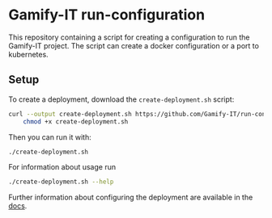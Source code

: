 # Gamify-IT run-configuration

This repository containing a script for creating a configuration to run the Gamify-IT project.
The script can create a docker configuration or a port to kubernetes.


## Setup

To create a deployment, download the `create-deployment.sh` script:

```bash
curl --output create-deployment.sh https://github.com/Gamify-IT/run-config/raw/main/create-deployment.sh && \
    chmod +x create-deployment.sh
```

Then you can run it with:

```bash
./create-deployment.sh
```

For information about usage run

```bash
./create-deployment.sh --help
```

Further information about configuring the deployment are available in the [docs](https://gamifyit-docs.readthedocs.io/en/latest/install-manuals/index.html).
